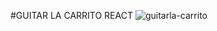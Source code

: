 ﻿#GUITAR LA CARRITO REACT 
![guitarla-carrito](https://github.com/user-attachments/assets/153961db-41bd-4775-94e1-c5047f3b5c74)
